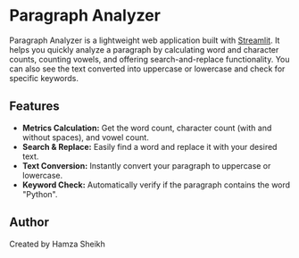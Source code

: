 # Paragraph Analyzer

Paragraph Analyzer is a lightweight web application built with [Streamlit](https://streamlit.io/). It helps you quickly analyze a paragraph by calculating word and character counts, counting vowels, and offering search-and-replace functionality. You can also see the text converted into uppercase or lowercase and check for specific keywords.

## Features

- **Metrics Calculation:** Get the word count, character count (with and without spaces), and vowel count.
- **Search & Replace:** Easily find a word and replace it with your desired text.
- **Text Conversion:** Instantly convert your paragraph to uppercase or lowercase.
- **Keyword Check:** Automatically verify if the paragraph contains the word "Python".

## Author
Created by Hamza Sheikh

